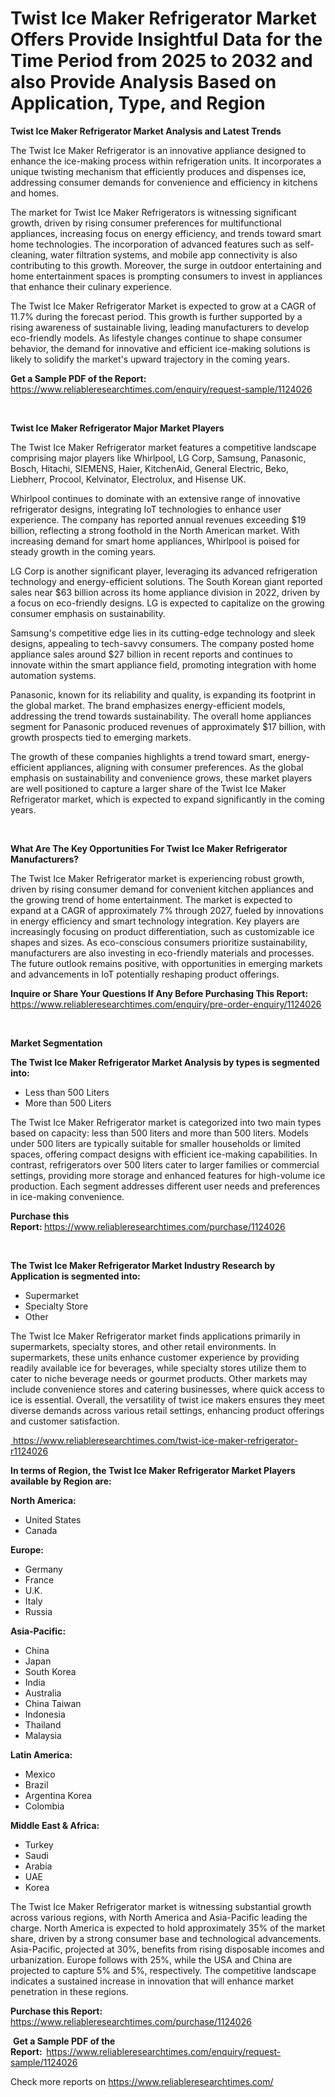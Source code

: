<p><h1>Twist Ice Maker Refrigerator Market Offers Provide Insightful Data for the Time Period from 2025 to 2032 and also Provide Analysis Based on Application, Type, and Region</h1></p><p><strong>Twist Ice Maker Refrigerator Market Analysis and Latest Trends</strong></p>
<p><p>The Twist Ice Maker Refrigerator is an innovative appliance designed to enhance the ice-making process within refrigeration units. It incorporates a unique twisting mechanism that efficiently produces and dispenses ice, addressing consumer demands for convenience and efficiency in kitchens and homes. </p><p>The market for Twist Ice Maker Refrigerators is witnessing significant growth, driven by rising consumer preferences for multifunctional appliances, increasing focus on energy efficiency, and trends toward smart home technologies. The incorporation of advanced features such as self-cleaning, water filtration systems, and mobile app connectivity is also contributing to this growth. Moreover, the surge in outdoor entertaining and home entertainment spaces is prompting consumers to invest in appliances that enhance their culinary experience.</p><p>The Twist Ice Maker Refrigerator Market is expected to grow at a CAGR of 11.7% during the forecast period. This growth is further supported by a rising awareness of sustainable living, leading manufacturers to develop eco-friendly models. As lifestyle changes continue to shape consumer behavior, the demand for innovative and efficient ice-making solutions is likely to solidify the market's upward trajectory in the coming years.</p></p>
<p><strong>Get a Sample PDF of the Report:&nbsp;</strong> <a href="https://www.reliableresearchtimes.com/enquiry/request-sample/1124026?utm_campaign=2323&utm_medium=2&utm_source=Github&utm_content=ia&utm_term=24022025&utm_id=twist-ice-maker-refrigerator">https://www.reliableresearchtimes.com/enquiry/request-sample/1124026</a></p>
<p>&nbsp;</p>
<p><strong>Twist Ice Maker Refrigerator Major Market Players</strong></p>
<p><p>The Twist Ice Maker Refrigerator market features a competitive landscape comprising major players like Whirlpool, LG Corp, Samsung, Panasonic, Bosch, Hitachi, SIEMENS, Haier, KitchenAid, General Electric, Beko, Liebherr, Procool, Kelvinator, Electrolux, and Hisense UK. </p><p>Whirlpool continues to dominate with an extensive range of innovative refrigerator designs, integrating IoT technologies to enhance user experience. The company has reported annual revenues exceeding $19 billion, reflecting a strong foothold in the North American market. With increasing demand for smart home appliances, Whirlpool is poised for steady growth in the coming years.</p><p>LG Corp is another significant player, leveraging its advanced refrigeration technology and energy-efficient solutions. The South Korean giant reported sales near $63 billion across its home appliance division in 2022, driven by a focus on eco-friendly designs. LG is expected to capitalize on the growing consumer emphasis on sustainability.</p><p>Samsung's competitive edge lies in its cutting-edge technology and sleek designs, appealing to tech-savvy consumers. The company posted home appliance sales around $27 billion in recent reports and continues to innovate within the smart appliance field, promoting integration with home automation systems.</p><p>Panasonic, known for its reliability and quality, is expanding its footprint in the global market. The brand emphasizes energy-efficient models, addressing the trend towards sustainability. The overall home appliances segment for Panasonic produced revenues of approximately $17 billion, with growth prospects tied to emerging markets.</p><p>The growth of these companies highlights a trend toward smart, energy-efficient appliances, aligning with consumer preferences. As the global emphasis on sustainability and convenience grows, these market players are well positioned to capture a larger share of the Twist Ice Maker Refrigerator market, which is expected to expand significantly in the coming years.</p></p>
<p>&nbsp;</p>
<p><strong>What Are The Key Opportunities For Twist Ice Maker Refrigerator Manufacturers?</strong></p>
<p><p>The Twist Ice Maker Refrigerator market is experiencing robust growth, driven by rising consumer demand for convenient kitchen appliances and the growing trend of home entertainment. The market is expected to expand at a CAGR of approximately 7% through 2027, fueled by innovations in energy efficiency and smart technology integration. Key players are increasingly focusing on product differentiation, such as customizable ice shapes and sizes. As eco-conscious consumers prioritize sustainability, manufacturers are also investing in eco-friendly materials and processes. The future outlook remains positive, with opportunities in emerging markets and advancements in IoT potentially reshaping product offerings.</p></p>
<p><strong>Inquire or Share Your Questions If Any Before Purchasing This Report:</strong> <a href="https://www.reliableresearchtimes.com/enquiry/pre-order-enquiry/1124026?utm_campaign=2323&utm_medium=2&utm_source=Github&utm_content=ia&utm_term=24022025&utm_id=twist-ice-maker-refrigerator">https://www.reliableresearchtimes.com/enquiry/pre-order-enquiry/1124026</a></p>
<p>&nbsp;</p>
<p><strong>Market Segmentation</strong></p>
<p><strong>The Twist Ice Maker Refrigerator Market Analysis by types is segmented into:</strong></p>
<p><ul><li>Less than 500 Liters</li><li>More than 500 Liters</li></ul></p>
<p><p>The Twist Ice Maker Refrigerator market is categorized into two main types based on capacity: less than 500 liters and more than 500 liters. Models under 500 liters are typically suitable for smaller households or limited spaces, offering compact designs with efficient ice-making capabilities. In contrast, refrigerators over 500 liters cater to larger families or commercial settings, providing more storage and enhanced features for high-volume ice production. Each segment addresses different user needs and preferences in ice-making convenience.</p></p>
<p><strong>Purchase this Report:&nbsp;</strong><a href="https://www.reliableresearchtimes.com/purchase/1124026?utm_campaign=2323&utm_medium=2&utm_source=Github&utm_content=ia&utm_term=24022025&utm_id=twist-ice-maker-refrigerator">https://www.reliableresearchtimes.com/purchase/1124026</a></p>
<p>&nbsp;</p>
<p><strong>The Twist Ice Maker Refrigerator Market Industry Research by Application is segmented into:</strong></p>
<p><ul><li>Supermarket</li><li>Specialty Store</li><li>Other</li></ul></p>
<p><p>The Twist Ice Maker Refrigerator market finds applications primarily in supermarkets, specialty stores, and other retail environments. In supermarkets, these units enhance customer experience by providing readily available ice for beverages, while specialty stores utilize them to cater to niche beverage needs or gourmet products. Other markets may include convenience stores and catering businesses, where quick access to ice is essential. Overall, the versatility of twist ice makers ensures they meet diverse demands across various retail settings, enhancing product offerings and customer satisfaction.</p></p>
<p><a href="https://www.reliableresearchtimes.com/twist-ice-maker-refrigerator-r1124026?utm_campaign=2323&utm_medium=2&utm_source=Github&utm_content=ia&utm_term=24022025&utm_id=twist-ice-maker-refrigerator">&nbsp;https://www.reliableresearchtimes.com/twist-ice-maker-refrigerator-r1124026</a></p>
<p><strong>In terms of Region, the Twist Ice Maker Refrigerator Market Players available by Region are:</strong></p>
<p>
    <p> <strong> North America: </strong>
        <ul>
            <li>United States</li>
            <li>Canada</li>
        </ul>
        </p> 
    <p> <strong> Europe: </strong>
        <ul>
            <li>Germany</li>
            <li>France</li>
            <li>U.K.</li>
            <li>Italy</li>
            <li>Russia</li>
        </ul>
        </p> 
    <p> <strong> Asia-Pacific: </strong>
        <ul>
            <li>China</li>
            <li>Japan</li>
            <li>South Korea</li>
            <li>India</li>
            <li>Australia</li>
            <li>China Taiwan</li>
            <li>Indonesia</li>
            <li>Thailand</li>
            <li>Malaysia</li>
        </ul>
        </p> 
    <p> <strong> Latin America: </strong>
        <ul>
            <li>Mexico</li>
            <li>Brazil</li>
            <li>Argentina Korea</li>
            <li>Colombia</li>
        </ul>
        </p> 
    <p> <strong> Middle East & Africa: </strong>
        <ul>
            <li>Turkey</li>
            <li>Saudi</li>
            <li>Arabia</li>
            <li>UAE</li>
            <li>Korea</li>
        </ul>
    </p>
    </p>
<p><p>The Twist Ice Maker Refrigerator market is witnessing substantial growth across various regions, with North America and Asia-Pacific leading the charge. North America is expected to hold approximately 35% of the market share, driven by a strong consumer base and technological advancements. Asia-Pacific, projected at 30%, benefits from rising disposable incomes and urbanization. Europe follows with 25%, while the USA and China are projected to capture 5% and 5%, respectively. The competitive landscape indicates a sustained increase in innovation that will enhance market penetration in these regions.</p></p>
<p><strong>Purchase this Report: </strong><a href="https://www.reliableresearchtimes.com/purchase/1124026?utm_campaign=2323&utm_medium=2&utm_source=Github&utm_content=ia&utm_term=24022025&utm_id=twist-ice-maker-refrigerator">https://www.reliableresearchtimes.com/purchase/1124026</a></p>
<p>&nbsp;<strong>Get a Sample PDF of the Report:&nbsp;&nbsp;</strong><a href="https://www.reliableresearchtimes.com/enquiry/request-sample/1124026?utm_campaign=2323&utm_medium=2&utm_source=Github&utm_content=ia&utm_term=24022025&utm_id=twist-ice-maker-refrigerator">https://www.reliableresearchtimes.com/enquiry/request-sample/1124026</a></p>
<p><strong></strong></p>
<p>Check more reports on <a href="https://www.reliableresearchtimes.com/?utm_campaign=2323&utm_medium=2&utm_source=Github&utm_content=ia&utm_term=24022025&utm_id=twist-ice-maker-refrigerator">https://www.reliableresearchtimes.com/</a></p>